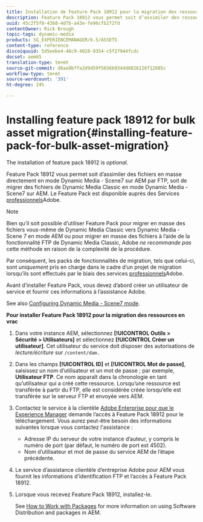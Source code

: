 ```yaml
---
title: Installation de Feature Pack 18912 pour la migration des ressources en vrac
description: Feature Pack 18912 vous permet soit d’assimiler des ressources en vrac par FTP, soit de migrer des ressources de Dynamic Media Classic vers Dynamic Media sur AEM. Ce Feature Pack optionnel est fourni par le support Adobe.
uuid: 45c2f5f8-4368-4d7b-a43e-fe96cfb272fd
contentOwner: Rick Brough
topic-tags: dynamic-media
products: SG_EXPERIENCEMANAGER/6.5/ASSETS
content-type: reference
discoiquuid: 5d5eebe4-46c9-4028-9354-c5f27944fcdc
docset: aem65
translation-type: tm+mt
source-git-commit: d6ae8bffa2d9d59f5656b9344d8826128f12885c
workflow-type: tm+mt
source-wordcount: '391'
ht-degree: 24%

---
```



# Installing feature pack 18912 for bulk asset migration{#installing-feature-pack-for-bulk-asset-migration}

The installation of feature pack 18912 is *optional*.

Feature Pack 18912 vous permet soit d’assimiler des fichiers en masse directement en mode Dynamic Media - Scene7 sur AEM par FTP, soit de migrer des fichiers de Dynamic Media Classic en mode Dynamic Media - Scene7 sur AEM. Le Feature Pack est disponible auprès des Services [professionnels](https://www.adobe.com/fr/experience-cloud/consulting-services.html)Adobe.

>[!NOTE]
>
>Bien qu’il soit possible d’utiliser Feature Pack pour migrer en masse des fichiers vous-même de Dynamic Media Classic vers Dynamic Media - Scene 7 en mode AEM ou pour migrer en masse des fichiers à l’aide de la fonctionnalité FTP de Dynamic Media Classic, Adobe *ne recommande pas* cette méthode en raison de la complexité de la procédure.
>
>Par conséquent, les packs de fonctionnalités de migration, tels que celui-ci, sont *uniquement* pris en charge dans le cadre d’un projet de migration lorsqu’ils sont effectués par le biais des services [professionnels](https://www.adobe.com/fr/experience-cloud/consulting-services.html)Adobe.

Avant d’installer Feature Pack, vous devez d’abord créer un utilisateur de service et fournir ces informations à l’assistance Adobe.

See also [Configuring Dynamic Media - Scene7 mode](/help/assets/config-dms7.md).

**Pour installer Feature Pack 18912 pour la migration des ressources en vrac**

1. Dans votre instance AEM, sélectionnez **[!UICONTROL Outils > Sécurité > Utilisateurs]** et sélectionnez **[!UICONTROL Créer un utilisateur]**. Cet utilisateur du service doit disposer des autorisations de *lecture/écriture* sur `/content/dam.`
1. Dans les champs **[!UICONTROL ID]** et **[!UICONTROL Mot de passe]**, saisissez un nom d’utilisateur et un mot de passe ; par exemple, **Utilisateur FTP**. Ce nom apparaît dans la chronologie en tant qu’utilisateur qui a créé cette ressource. Lorsqu’une ressource est transférée à partir du FTP, elle est considérée créée lorsqu’elle est transférée sur le serveur FTP et envoyée vers AEM.
1. Contactez le service à la clientèle [Adobe Enterprise pour que le Experience Manager](https://helpx.adobe.com/fr/contact/enterprise-support.ec.html) demande l’accès à Feature Pack 18912 pour le téléchargement. Vous aurez peut-être besoin des informations suivantes lorsque vous contactez l&#39;assistance :

   * Adresse IP du serveur de votre instance d’auteur, y compris le numéro de port (par défaut, le numéro de port est 4502).
   * Nom d’utilisateur et mot de passe du service AEM de l’étape précédente.

1. Le service d’assistance clientèle d’entreprise Adobe pour AEM vous fournit les informations d’identification FTP et l’accès à Feature Pack 18912.
1. Lorsque vous recevez Feature Pack 18912, installez-le.

   See [How to Work with Packages](/help/sites-administering/package-manager.md) for more information on using Software Distribution and packages in AEM.
